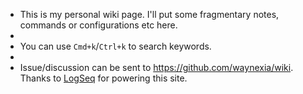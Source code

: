 - This is my personal wiki page. I'll put some fragmentary notes, commands or configurations etc here.
-
- You can use `Cmd+k`/`Ctrl+k` to search keywords.
-
- Issue/discussion can be sent to https://github.com/waynexia/wiki. Thanks to [LogSeq](https://logseq.com/) for powering this site.